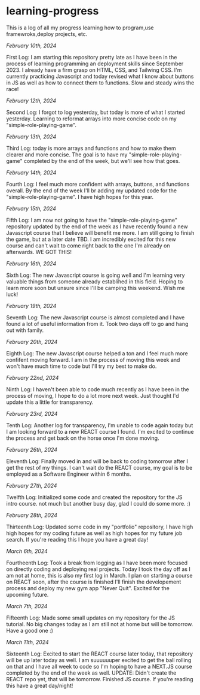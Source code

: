 # learning-progress
 This is a log of all my progress learning how to program,use framewroks,deploy projects, etc.


*February 10th, 2024*

First Log: I am starting this repository pretty late as I have been in the process of learning programming an deployment skills since September 2023. I already have a firm grasp on HTML, CSS, and Tailwing CSS. I'm currently practicing Javascript and today revised what I know about buttons in JS as well as how to connect them to functions. Slow and steady wins the race!

*February 12th, 2024*

Second Log: I forgot to log yesterday, but today is more of what I started yesterday. Learning to reformat arrays into more concise code on my "simple-role-playing-game". 

*February 13th, 2024* 

Third Log: today is more arrays and functions and how to make them clearer and more concise. The goal is to have my "simple-role-playing-game" completed by the end of the week, but we'll see how that goes. 

*February 14th, 2024* 

Fourth Log: I feel much more confident with arrays, buttons, and functions overall. By the end of the week I'll br adding my updated code for the "simple-role-playing-game". I have high hopes for this year. 


*February 15th, 2024*

Fifth Log: I am now not going to have the "simple-role-playing-game" repository updated by the end of the week as I have recently found a new Javascript course that I believe will benefit me more. I am still going to finish the game, but at a later date TBD. I am incredibly excited for this new course and can't wait to come right back to the one I'm already on afterwards. WE GOT THIS!


*February 16th, 2024*

Sixth Log: The new Javascript course is going well and I'm learning very valuable things from someone already establihed in this field. Hoping to learn more soon but unsure since I'll be camping this weekend. Wish me luck! 


*February 19th, 2024*

Seventh Log: The new Javascript course is almost completed and I have found a lot of useful information from it. Took two days off to go and hang out with family. 


*February 20th, 2024*

Eighth Log: The new Javascript course helped a ton and I feel much more confifent moving forward. I am in the process of moving this week and won't have much time to code but I'll try my best to make do. 


*February 22nd, 2024*

Ninth Log: I haven't been able to code much recently as I have been in the process of moving, I hope to do a lot more next week. Just thought I'd update this a little for transparency.


*February 23rd, 2024*

Tenth Log: Another log for transparency, I'm unable to code again today but I am looking forward to a new REACT course I found. I'm excited to continue the process and get back on the horse once I'm done moving. 


*February 26th, 2024*

Eleventh Log: Finally moved in and will be back to coding tomorrow after I get the rest of my things. I can't wait do the REACT course, my goal is to be employed as a Software Engineer within 6 months. 


*February 27th, 2024*

Twelfth Log: Initialized some code and created the repository for the JS intro course. not much but another busy day, glad I could do some more. :)


*February 28th, 2024*

Thirteenth Log: Updated some code in my "portfolio" repository, I have high high hopes for my coding future as well as high hopes for my future job search. If you're reading this I hope you have a great day! 


*March 6th, 2024* 

Fourtheenth Log: Took a break from logging as I have been more focused on directly coding and deploying real projects. Today I took the day off as I am not at home, this is also my first log in March. I plan on starting a course on REACT soon, after the course is finished I'll finish the developement process and deploy my new gym app "Never Quit". Excited for the upcoming future. 


*March 7th, 2024*

Fifteenth Log: Made some small updates on my repository for the JS tutorial. No big changes today as I am still not at home but will be tomorrow. Have a good one :)


*March 11th, 2024*

Sixteenth Log: Excited to start the REACT course later today, that repository will be up later today as well. I am suuuuuuper excited to get the ball rolling on that and I have all week to code so I'm hoping to have a NEXT.JS course completed by the end of the week as well. UPDATE: Didn't create the REACT repo yet, that will be tomorrow. Finished JS course. If you're reading this have a great day/night! 

